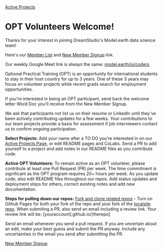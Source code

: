 [Active Projects](../../../projects)
# OPT Volunteers Welcome!

Thanks for your interest in joining DreamStudio's Model.earth data science team!

Here's our [Member List](../) and [New Member Signup](https://docs.google.com/forms/d/e/1FAIpQLScXSX0_myDcB4_Z32hpGC71PXVsMmgy_dyZPY0aPEWamyzV-w/viewform) link.

Our weekly Google Meet link is always the same: [model.earth/io/coders](https://model.earth/io/coders)

Optional Practical Training (OPT) is an opportunity for international students to stay in their host country for up to 3 years. One of these 3 years may focus on volunteer projects while recent grads search for employment opportunities.

If you're interested in being an OPT participant, send back the welcome letter Word Doc you'll receive from the New Member Signup.

<!--
**Here are some interest areas to consider including in your member signup**
OpenWebUI python backend and Docker, Javascript with eCharts visualizations  
D3 chart javascript, Leaflet map colors, International Exiobase trade data,  
Discord API pull, Python pipelines, ML Forecasting, API Feed Player React, LLMs with python, AI Image generation python, Video generation python, Supabase International trade python, DuckDB US State impacts Javascript
-->

We ask that participants not list us on their resume or LinkedIn until they've been actively contributing updates for a few weeks. Your contributions to our team projects provide a basis for assessment if job interviewers contact us to confirm ongoing participation.

**Select Projects:** Add your name after a TO DO you're interested in on our [Active Projects Page](../../../projects), or edit README pages and CoLabs. Send a PR to add yourself to a project and add notes in our README files as you contribute code.

**Active OPT Volunteers:** To remain active as an OPT volunteer, please contribute at least one Pull Request (PR) per week.  The time commitment is significant as the OPT program requires 20+ hours per week.  As you update code, also edit README files throughout our repos. Add status updates and deployment steps for others, correct existing notes and add new documentation.

**Steps for pulling down our repos:** [Fork and clone related repos](../../../localsite/start/steps/) - Turn on Github Pages for both your fork of the repo and your fork of the [localsite repo](https://github.com/modelearth/localsite/). When submiting a PR, also send an email including a review link. Your review link will be: [youraccount].github.io/[therepo] 

Send an email whenever you send a pull request. If you are uncertain about an edit, make your best guess and submit the PR anyway. Include any uncertainties in the email you send after submitting the PR.

<a href="https://docs.google.com/forms/d/e/1FAIpQLScXSX0_myDcB4_Z32hpGC71PXVsMmgy_dyZPY0aPEWamyzV-w/viewform" class="btn btn-success">New Member Signup</a>

